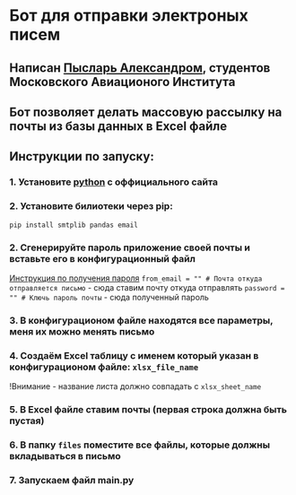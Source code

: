 # Бот для отправки электроных писем
## Написан [Пысларь Александром](https://t.me/alex_pyslar), студентов Московского Авиационого Института
## Бот позволяет делать массовую рассылку на почты из базы данных в Excel файле
## Инструкции по запуску:
### 1. Установите [python](https://www.python.org) с оффициального сайта
### 2. Установите билиотеки через pip:
`pip install smtplib pandas email`
### 2. Сгенерируйте пароль приложение своей почты и вставьте его в конфигурационный файл
[Инструкция по получения пароля](https://support.google.com/mail/answer/185833?hl=ru)
`from_email = "" # Почта откуда отправляется письмо` - сюда ставим почту откуда отправлять
`password = "" # Ключь пароль почты` - сюда полученный пароль
### 3. В конфигурационом файле находятся все параметры, меня их можно менять письмо
### 4. Создаём Excel таблицу с именем который указан в конфигурационом файле: `xlsx_file_name`
!Внимание - название листа должно совпадать с `xlsx_sheet_name`
### 5. В Excel файле ставим почты (первая строка должна быть пустая)
### 6. В папку `files` поместите все файлы, которые должны вкладываться в письмо 
### 7. Запускаем файл main.py
